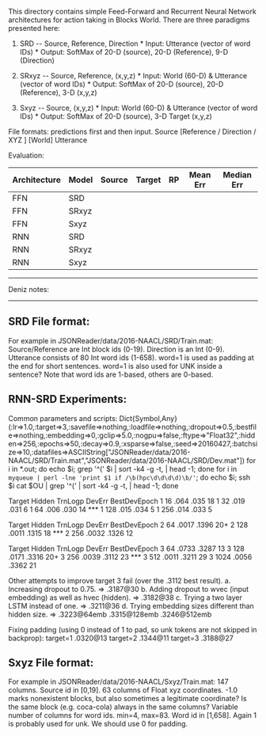 This directory contains simple Feed-Forward and Recurrent Neural Network architectures for action taking in Blocks World.
There are three paradigms presented here:

  1. SRD -- Source, Reference, Direction
    * Input:   Utterance (vector of word IDs)
    * Output:  SoftMax of 20-D (source), 20-D (Reference), 9-D (Direction)

  2. SRxyz -- Source, Reference, (x,y,z)
    * Input:   World (60-D) & Utterance (vector of word IDs)
    * Output:  SoftMax of 20-D (source), 20-D (Reference), 3-D (x,y,z)

  3. Sxyz -- Source, (x,y,z)
    * Input:   World (60-D) & Utterance (vector of word IDs)
    * Output:  SoftMax of 20-D (source), 3-D Target (x,y,z)

File formats:  predictions first and then input.
Source [Reference / Direction / XYZ ] [World] Utterance 

Evaluation:

| Architecture |  Model   | Source | Target | RP | Mean Err | Median Err |
| ------------ |  ------- |:------:|:------:|:---:|:--------:|:----------:|
|  FFN         | SRD      |        |        |     |          |            |
|  FFN         | SRxyz    |        |        |     |          |            |
|  FFN         | Sxyz     |        |        |     |          |            |
|  RNN         | SRD      |        |        |     |          |            |
|  RNN         | SRxyz    |        |        |     |          |            |
|  RNN         | Sxyz     |        |        |     |          |            |


************
Deniz notes:
************

SRD File format:
----------------
For example in JSONReader/data/2016-NAACL/SRD/Train.mat:
Source/Reference are Int block ids (0-19).
Direction is an Int (0-9).
Utterance consists of 80 Int word ids (1-658).
word=1 is used as padding at the end for short sentences.
word=1 is also used for UNK inside a sentence?
Note that word ids are 1-based, others are 0-based.

RNN-SRD Experiments:
--------------------
Common parameters and scripts:
Dict{Symbol,Any}(:lr=>1.0,:target=>3,:savefile=>nothing,:loadfile=>nothing,:dropout=>0.5,:bestfile=>nothing,:embedding=>0,:gclip=>5.0,:nogpu=>false,:ftype=>"Float32",:hidden=>256,:epochs=>50,:decay=>0.9,:xsparse=>false,:seed=>20160427,:batchsize=>10,:datafiles=>ASCIIString["JSONReader/data/2016-NAACL/SRD/Train.mat","JSONReader/data/2016-NAACL/SRD/Dev.mat"])
for i in *.out; do echo $i; grep '^(' $i | sort -k4 -g -t, | head -1; done
for i in `myqueue | perl -lne 'print $1 if /\b(hpc\d\d\d\d)\b/'`; do echo $i; ssh $i cat $OU | grep '^(' | sort -k4 -g -t, | head -1; done

Target	Hidden	TrnLogp	DevErr	BestDevEpoch
1	16	.064	.035	18
1	32	.019	.031	6
1	64	.006	.030	14	***
1	128	.015	.034	5
1	256	.014	.033	5

Target	Hidden	TrnLogp	DevErr	BestDevEpoch
2	64	.0017	.1396	20+
2	128	.0011	.1315	18	***
2	256	.0032	.1326	12

Target	Hidden	TrnLogp	DevErr	BestDevEpoch
3	64	.0733	.3287	13
3	128	.0171	.3316	20+
3	256	.0039	.3112	23	***
3	512	.0011	.3211	29
3	1024	.0056	.3362	21

Other attempts to improve target 3 fail (over the .3112 best result).
a. Increasing dropout to 0.75. => .3187@30
b. Adding dropout to wvec (input embedding) as well as hvec (hidden). => .3182@38
c. Trying a two layer LSTM instead of one. => .3211@36
d. Trying embedding sizes different than hidden size. => .3223@64emb .3315@128emb .3246@512emb

Fixing padding (using 0 instead of 1 to pad, so unk tokens are not skipped in backprop):
target=1 .0320@13
target=2 .1344@11
target=3 .3188@27

Sxyz File format:
-----------------
For example in JSONReader/data/2016-NAACL/Sxyz/Train.mat:
147 columns.
Source id in [0,19].
63 columns of Float xyz coordinates. -1.0 marks nonexistent blocks, but also sometimes a legitimate coordinate? Is the same block (e.g. coca-cola) always in the same columns?
Variable number of columns for word ids. min=4, max=83.
Word id in [1,658].  Again 1 is probably used for unk.  We should use 0 for padding.


